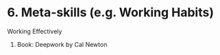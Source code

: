 # 6\. Meta-skills (e.g. Working Habits)

Working Effectively

  1. Book: Deepwork by Cal Newton



  

